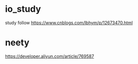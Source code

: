 # io_study
study follow https://www.cnblogs.com/lbhym/p/12673470.html
# neety
https://developer.aliyun.com/article/769587
